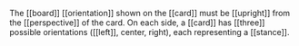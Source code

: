 The [[board]] [[orientation]] shown on the [[card]] must be [[upright]] from the [[perspective]] of the card. On each side, a [[card]] has [[three]] possible orientations ([[left]], center, right), each representing a [[stance]].